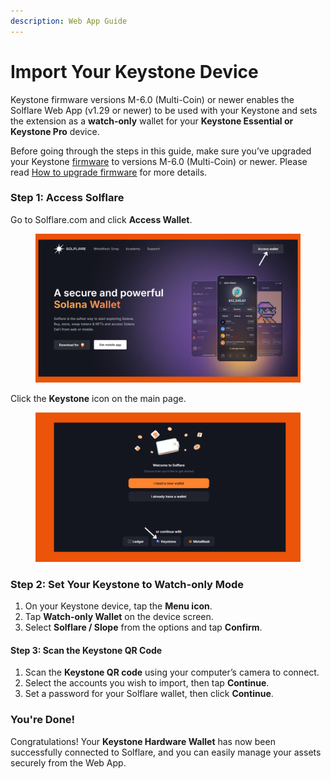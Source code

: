 ```yaml
---
description: Web App Guide
---
```


# Import Your Keystone Device

Keystone firmware versions M-6.0 (Multi-Coin) or newer enables the Solflare Web App (v1.29 or newer) to be used with your Keystone and sets the extension as a **watch-only** wallet for your **Keystone Essential or Keystone Pro** device.

Before going through the steps in this guide, make sure you’ve upgraded your Keystone [firmware](https://keyst.one/firmware?locale=en) to versions M-6.0 (Multi-Coin) or newer. Please read [How to upgrade firmware](https://support.keyst.one/getting-started/firmware-upgrading) for more details.

### **Step 1: Access Solflare**

Go to Solflare.com and click **Access Wallet**.

<figure><img src="../../.gitbook/assets/solflare homepage.png" alt=""><figcaption></figcaption></figure>

Click the **Keystone** icon on the main page.

<figure><img src="../../.gitbook/assets/keystone.png" alt=""><figcaption></figcaption></figure>

### **Step 2: Set Your Keystone to Watch-only Mode**

1. On your Keystone device, tap the **Menu icon**.
2. Tap **Watch-only Wallet** on the device screen.
3. Select **Solflare / Slope** from the options and tap **Confirm**.

#### **Step 3: Scan the Keystone QR Code**

1. Scan the **Keystone QR code** using your computer’s camera to connect.
2. Select the accounts you wish to import, then tap **Continue**.
3. Set a password for your Solflare wallet, then click **Continue**.

### **You're Done!**

Congratulations! Your **Keystone Hardware Wallet** has now been successfully connected to Solflare, and you can easily manage your assets securely from the Web App.
